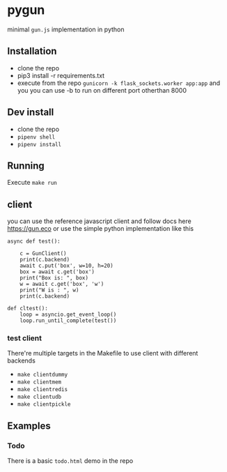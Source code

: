 # pygun
minimal `gun.js` implementation in python

## Installation
- clone the repo
- pip3 install -r requirements.txt
- execute from the repo `gunicorn -k flask_sockets.worker app:app` and you you can use -b to run on different port otherthan 8000

## Dev install
- clone the repo
- `pipenv shell`
- `pipenv install`

## Running
Execute `make run`



## client

you can use the reference javascript client and follow docs here https://gun.eco  or use the simple python implementation like this
```
async def test():

    c = GunClient()
    print(c.backend)
    await c.put('box', w=10, h=20)
    box = await c.get('box')
    print("Box is: ", box)
    w = await c.get('box', 'w')
    print("W is : ", w)
    print(c.backend)

def cltest():
    loop = asyncio.get_event_loop()
    loop.run_until_complete(test())

```


### test client

There're multiple targets in the Makefile to use client with different backends

- `make clientdummy`
- `make clientmem`
- `make clientredis`
- `make clientudb`
- `make clientpickle`

## Examples

### Todo
There is a basic `todo.html` demo in the repo